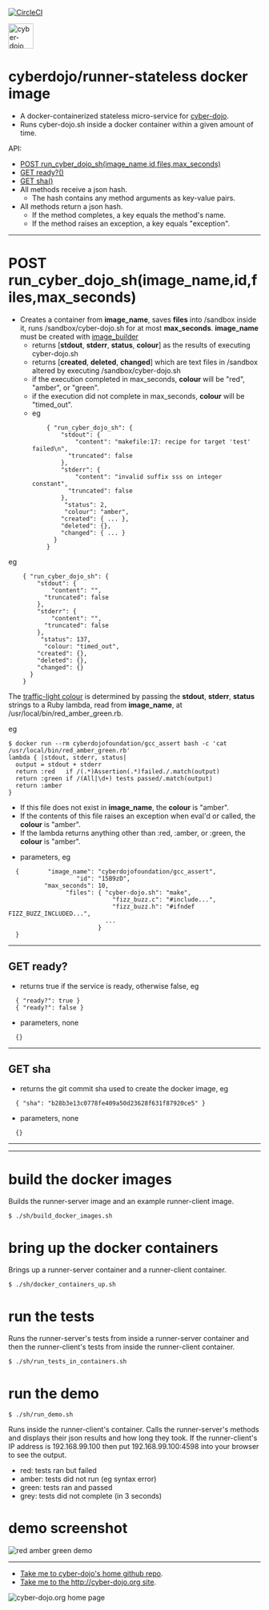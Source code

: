 
[![CircleCI](https://circleci.com/gh/cyber-dojo/runner-stateless.svg?style=svg)](https://circleci.com/gh/cyber-dojo/runner-stateless)

<img src="https://raw.githubusercontent.com/cyber-dojo/nginx/master/images/home_page_logo.png"
alt="cyber-dojo yin/yang logo" width="50px" height="50px"/>

# cyberdojo/runner-stateless docker image

- A docker-containerized stateless micro-service for [cyber-dojo](http://cyber-dojo.org).
- Runs cyber-dojo.sh inside a docker container within a given amount of time.

API:
  * [POST run_cyber_dojo_sh(image_name,id,files,max_seconds)](#post-run_cyber_dojo_shimage_nameidfilesmax_seconds)
  * [GET ready?()](#get-ready)
  * [GET sha()](#get-sha)
  * All methods receive a json hash.
    * The hash contains any method arguments as key-value pairs.
  * All methods return a json hash.
    * If the method completes, a key equals the method's name.
    * If the method raises an exception, a key equals "exception".

- - - -

# POST run_cyber_dojo_sh(image_name,id,files,max_seconds)
- Creates a container from **image_name**,
saves **files** into /sandbox inside it,
runs /sandbox/cyber-dojo.sh
for at most **max_seconds**.
**image_name** must be created with
[image_builder](https://github.com/cyber-dojo-languages/image_builder)
  * returns [**stdout**, **stderr**, **status**, **colour**] as the results of
executing cyber-dojo.sh
  * returns [**created**, **deleted**, **changed**] which are text files
in /sandbox altered by executing /sandbox/cyber-dojo.sh
  * if the execution completed in max_seconds, **colour** will be "red", "amber", or "green".
  * if the execution did not complete in max_seconds, **colour** will be "timed_out".
  * eg
    ```
        { "run_cyber_dojo_sh": {
            "stdout": {
                "content": "makefile:17: recipe for target 'test' failed\n",
              "truncated": false
            },
            "stderr": {
                "content": "invalid suffix sss on integer constant",
              "truncated": false
            },
             "status": 2,
             "colour": "amber",
            "created": { ... },
            "deleted": {},
            "changed": { ... }
          }
        }
    ```
eg
```
    { "run_cyber_dojo_sh": {
        "stdout": {
            "content": "",
          "truncated": false
        },
        "stderr": {
            "content": "",
          "truncated": false
        },
         "status": 137,
          "colour: "timed_out",
        "created": {},
        "deleted": {},
        "changed": {}
      }
    }
```

The [traffic-light colour](http://blog.cyber-dojo.org/2014/10/cyber-dojo-traffic-lights.html)
is determined by passing the **stdout**, **stderr**, **status** strings to a Ruby lambda, read from
**image_name**, at /usr/local/bin/red_amber_green.rb.

eg
```
$ docker run --rm cyberdojofoundation/gcc_assert bash -c 'cat /usr/local/bin/red_amber_green.rb'
lambda { |stdout, stderr, status|
  output = stdout + stderr
  return :red   if /(.*)Assertion(.*)failed./.match(output)
  return :green if /(All|\d+) tests passed/.match(output)
  return :amber
}
```
  * If this file does not exist in **image_name**, the **colour** is "amber".
  * If the contents of this file raises an exception when eval'd or called, the **colour** is "amber".
  * If the lambda returns anything other than :red, :amber, or :green, the **colour** is "amber".

- parameters, eg
```
  {        "image_name": "cyberdojofoundation/gcc_assert",
                   "id": "15B9zD",
          "max_seconds": 10,
                "files": { "cyber-dojo.sh": "make",
                             "fizz_buzz.c": "#include...",
                             "fizz_buzz.h": "#ifndef FIZZ_BUZZ_INCLUDED...",
                           ...
                         }
  }
```

- - - -

## GET ready?
- returns true if the service is ready, otherwise false, eg
```
  { "ready?": true }
  { "ready?": false }
```
- parameters, none
```
  {}
```

- - - -

## GET sha
- returns the git commit sha used to create the docker image, eg
```
  { "sha": "b28b3e13c0778fe409a50d23628f631f87920ce5" }
```
- parameters, none
```
  {}
```

- - - -
- - - -

# build the docker images
Builds the runner-server image and an example runner-client image.
```
$ ./sh/build_docker_images.sh
```

# bring up the docker containers
Brings up a runner-server container and a runner-client container.

```
$ ./sh/docker_containers_up.sh
```

# run the tests
Runs the runner-server's tests from inside a runner-server container
and then the runner-client's tests from inside the runner-client container.
```
$ ./sh/run_tests_in_containers.sh
```

# run the demo
```
$ ./sh/run_demo.sh
```
Runs inside the runner-client's container.
Calls the runner-server's methods
and displays their json results and how long they took.
If the runner-client's IP address is 192.168.99.100 then put
192.168.99.100:4598 into your browser to see the output.
- red: tests ran but failed
- amber: tests did not run (eg syntax error)
- green: tests ran and passed
- grey: tests did not complete (in 3 seconds)

# demo screenshot

![red amber green demo](docs/red_amber_green_demo.png?raw=true "red amber green demo")

- - - -

* [Take me to cyber-dojo's home github repo](https://github.com/cyber-dojo/cyber-dojo).
* [Take me to the http://cyber-dojo.org site](http://cyber-dojo.org).

![cyber-dojo.org home page](https://github.com/cyber-dojo/cyber-dojo/blob/master/shared/home_page_snapshot.png)
